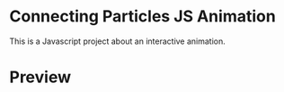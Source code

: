 # Connecting Particles JS Animation
This is a Javascript project about an interactive animation.

# Preview
